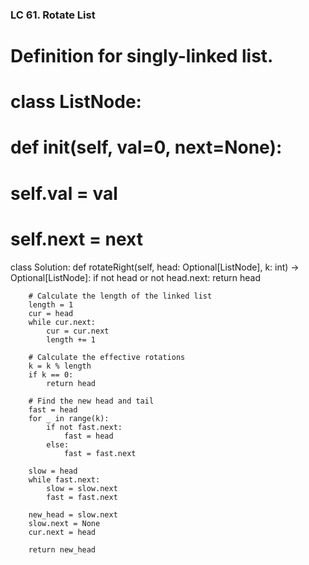### LC 61. Rotate List
# Definition for singly-linked list.
# class ListNode:
#     def __init__(self, val=0, next=None):
#         self.val = val
#         self.next = next
class Solution:
    def rotateRight(self, head: Optional[ListNode], k: int) -> Optional[ListNode]:
        if not head or not head.next:
            return head
        
        # Calculate the length of the linked list
        length = 1
        cur = head
        while cur.next:
            cur = cur.next
            length += 1
        
        # Calculate the effective rotations
        k = k % length
        if k == 0:
            return head
        
        # Find the new head and tail
        fast = head
        for _ in range(k):
            if not fast.next:
                fast = head
            else:
                fast = fast.next
        
        slow = head
        while fast.next:
            slow = slow.next
            fast = fast.next
        
        new_head = slow.next
        slow.next = None
        cur.next = head

        return new_head